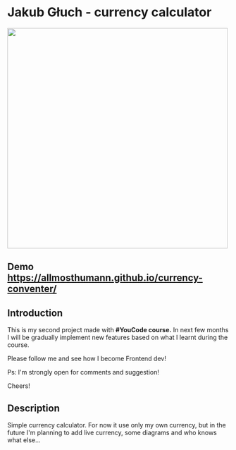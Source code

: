 # Jakub Głuch - currency calculator

<img src="https://media.giphy.com/media/ND6xkVPaj8tHO/giphy.gif" height="500"/>

## Demo https://allmosthumann.github.io/currency-conventer/

## Introduction

This is my second project made with <b>#YouCode course.</b> In next few months I will be gradually implement new features based on what I learnt during the course. 

Please follow me and see how I become Frontend dev! 

Ps: I'm strongly open for comments and suggestion!

Cheers!

## Description

Simple currency calculator. For now it use only my own currency, but in the future I'm planning to add live currency, some diagrams and who knows what else... 



